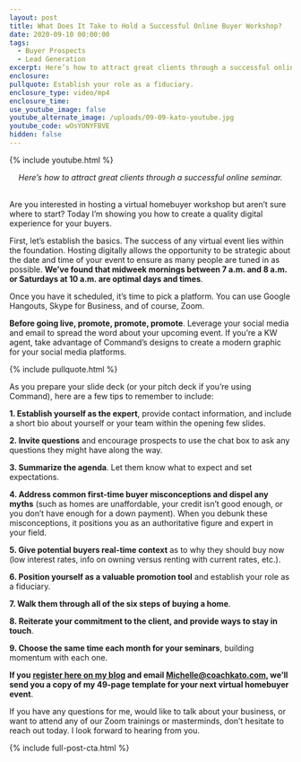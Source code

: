 ```yaml
---
layout: post
title: What Does It Take to Hold a Successful Online Buyer Workshop?
date: 2020-09-10 00:00:00
tags:
  - Buyer Prospects
  - Lead Generation
excerpt: Here’s how to attract great clients through a successful online seminar.
enclosure:
pullquote: Establish your role as a fiduciary.
enclosure_type: video/mp4
enclosure_time:
use_youtube_image: false
youtube_alternate_image: /uploads/09-09-kato-youtube.jpg
youtube_code: wOsYONYFBVE
hidden: false
---
```


{% include youtube.html %}

<center><em>Here&rsquo;s how to attract great clients through a successful online seminar.</em></center>

<br>Are you interested in hosting a virtual homebuyer workshop but aren’t sure where to start? Today I’m showing you how to create a quality digital experience for your buyers.

First, let’s establish the basics. The success of any virtual event lies within the foundation. Hosting digitally allows the opportunity to be strategic about the date and time of your event to ensure as many people are tuned in as possible. **We’ve found that midweek mornings between 7 a.m. and 8 a.m. or Saturdays at 10 a.m. are optimal days and times**.

Once you have it scheduled, it’s time to pick a platform. You can use Google Hangouts, Skype for Business, and of course, Zoom.

**Before going live, promote, promote, promote**. Leverage your social media and email to spread the word about your upcoming event. If you’re a KW agent, take advantage of Command’s designs to create a modern graphic for your social media platforms.

{% include pullquote.html %}

As you prepare your slide deck (or your pitch deck if you’re using Command), here are a few tips to remember to include:

**1\. Establish yourself as the expert**, provide contact information, and include a short bio about yourself or your team within the opening few slides.

**2\. Invite questions** and encourage prospects to use the chat box to ask any questions they might have along the way.

**3\. Summarize the agenda**. Let them know what to expect and set expectations.

**4\. Address common first-time buyer misconceptions and dispel any myths** (such as homes are unaffordable, your credit isn’t good enough, or you don’t have enough for a down payment). When you debunk these misconceptions, it positions you as an authoritative figure and expert in your field.

**5\. Give potential buyers real-time context** as to why they should buy now (low interest rates, info on owning versus renting with current rates, etc.).

**6\. Position yourself as a valuable promotion tool** and establish your role as a fiduciary.

**7\. Walk them through all of the six steps of buying a home**.

**8\. Reiterate your commitment to the client, and provide ways to stay in touch**.

**9\. Choose the same time each month for your seminars**, building momentum with each one.

**If you <u><a target="_blank" rel="noopener" href="https://coachkato.com/subscribe/">register here on my blog</a></u> and email <u><a href="mailto:Michelle@coachkato.com">Michelle@coachkato.com</a></u>, we’ll send you a copy of my 49-page template for your next virtual homebuyer event**.

If you have any questions for me, would like to talk about your business, or want to attend any of our Zoom trainings or masterminds, don’t hesitate to reach out today. I look forward to hearing from you.

{% include full-post-cta.html %}